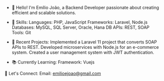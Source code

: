 - 👋 Hello! I'm Emílio João, a Backend Developer passionate about creating efficient and scalable solutions.

- 🔧 Skills:
Languages: PHP, JavaScript
Frameworks: Laravel, Node.js
Databases: MySQL, SQL Server, Oracle, Hana DB
APIs: REST, SOAP
Tools: Git

- 🚀 Recent Projects:
Implemented a Laravel 11 project that converts SOAP APIs to REST.
Developed microservices with Node.js for an e-commerce system.
Created a user management system with JWT authentication.

- 📚 Currently Learning:
Framework: Vuejs

🔗 Let's Connect:
Email: emilioejoao@gmail.com

<!---
slowler/slowler is a ✨ special ✨ repository because its `README.md` (this file) appears on your GitHub profile.
You can click the Preview link to take a look at your changes.
--->
